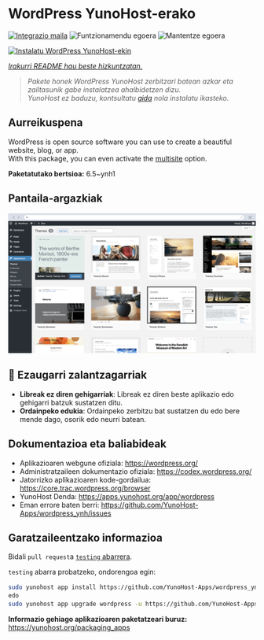 <!--
Ohart ongi: README hau automatikoki sortu da <https://github.com/YunoHost/apps/tree/master/tools/readme_generator>ri esker
EZ editatu eskuz.
-->

# WordPress YunoHost-erako

[![Integrazio maila](https://dash.yunohost.org/integration/wordpress.svg)](https://dash.yunohost.org/appci/app/wordpress) ![Funtzionamendu egoera](https://ci-apps.yunohost.org/ci/badges/wordpress.status.svg) ![Mantentze egoera](https://ci-apps.yunohost.org/ci/badges/wordpress.maintain.svg)

[![Instalatu WordPress YunoHost-ekin](https://install-app.yunohost.org/install-with-yunohost.svg)](https://install-app.yunohost.org/?app=wordpress)

*[Irakurri README hau beste hizkuntzatan.](./ALL_README.md)*

> *Pakete honek WordPress YunoHost zerbitzari batean azkar eta zailtasunik gabe instalatzea ahalbidetzen dizu.*  
> *YunoHost ez baduzu, kontsultatu [gida](https://yunohost.org/install) nola instalatu ikasteko.*

## Aurreikuspena

WordPress is open source software you can use to create a beautiful website, blog, or app.  
With this package, you can even activate the [multisite](https://wordpress.org/support/article/glossary/#multisite) option.


**Paketatutako bertsioa:** 6.5~ynh1

## Pantaila-argazkiak

![WordPress(r)en pantaila-argazkia](./doc/screenshots/screen-themes.png)

## :red_circle: Ezaugarri zalantzagarriak

- **Libreak ez diren gehigarriak**: Libreak ez diren beste aplikazio edo gehigarri batzuk sustatzen ditu.
- **Ordainpeko edukia**: Ordainpeko zerbitzu bat sustatzen du edo bere mende dago, osorik edo neurri batean.

## Dokumentazioa eta baliabideak

- Aplikazioaren webgune ofiziala: <https://wordpress.org/>
- Administratzaileen dokumentazio ofiziala: <https://codex.wordpress.org/>
- Jatorrizko aplikazioaren kode-gordailua: <https://core.trac.wordpress.org/browser>
- YunoHost Denda: <https://apps.yunohost.org/app/wordpress>
- Eman errore baten berri: <https://github.com/YunoHost-Apps/wordpress_ynh/issues>

## Garatzaileentzako informazioa

Bidali `pull request`a [`testing` abarrera](https://github.com/YunoHost-Apps/wordpress_ynh/tree/testing).

`testing` abarra probatzeko, ondorengoa egin:

```bash
sudo yunohost app install https://github.com/YunoHost-Apps/wordpress_ynh/tree/testing --debug
edo
sudo yunohost app upgrade wordpress -u https://github.com/YunoHost-Apps/wordpress_ynh/tree/testing --debug
```

**Informazio gehiago aplikazioaren paketatzeari buruz:** <https://yunohost.org/packaging_apps>
